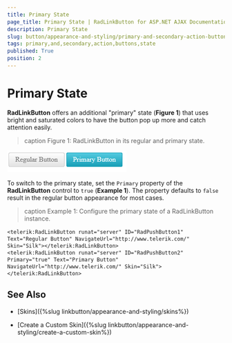 ```yaml
---
title: Primary State
page_title: Primary State | RadLinkButton for ASP.NET AJAX Documentation
description: Primary State
slug: button/appearance-and-styling/primary-and-secondary-action-buttons
tags: primary,and,secondary,action,buttons,state
published: True
position: 2
---
```


# Primary State

**RadLinkButton** offers an additional "primary" state (**Figure 1**) that uses bright and saturated colors to have the button pop up more and catch attention easily.

>caption Figure 1: RadLinkButton in its regular and primary state.

![Regular and primary button state](images/primary-state-link-button-silk.png)

To switch to the primary state, set the `Primary` property of the **RadLinkButton** control to `true` (**Example 1**). The property defaults to `false` result in the regular button appearance for most cases.

>caption Example 1: Configure the primary state of a RadLinkButton instance.

````ASP.NET
<telerik:RadLinkButton runat="server" ID="RadPushButton1" Text="Regular Button" NavigateUrl="http://www.telerik.com/" Skin="Silk"></telerik:RadLinkButton>
<telerik:RadLinkButton runat="server" ID="RadPushButton2" Primary="true" Text="Primary Button" NavigateUrl="http://www.telerik.com/" Skin="Silk"></telerik:RadLinkButton>
````

## See Also

 * [Skins]({%slug linkbutton/appearance-and-styling/skins%})

 * [Create a Custom Skin]({%slug linkbutton/appearance-and-styling/create-a-custom-skin%})
